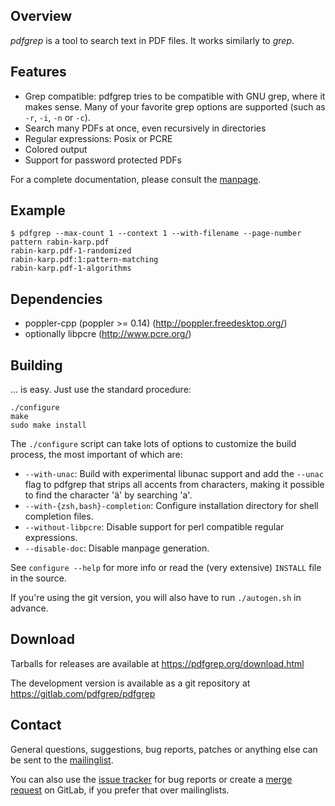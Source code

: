 ## Overview

*pdfgrep* is a tool to search text in PDF files. It works similarly to *grep*.

## Features

  - Grep compatible: pdfgrep tries to be compatible with GNU grep,
    where it makes sense. Many of your favorite grep options are
    supported (such as `-r`, `-i`, `-n` or `-c`).
  - Search many PDFs at once, even recursively in directories
  - Regular expressions: Posix or PCRE
  - Colored output
  - Support for password protected PDFs

For a complete documentation, please consult the [manpage].

## Example

    $ pdfgrep --max-count 1 --context 1 --with-filename --page-number pattern rabin-karp.pdf
	rabin-karp.pdf-1-randomized
	rabin-karp.pdf:1:pattern-matching
	rabin-karp.pdf-1-algorithms

## Dependencies

 - poppler-cpp (poppler >= 0.14) (http://poppler.freedesktop.org/)
 - optionally libpcre (http://www.pcre.org/)

## Building

... is easy. Just use the standard procedure:

    ./configure
    make
    sudo make install

The `./configure` script can take lots of options to customize the
build process, the most important of which are:

 - `--with-unac`: Build with experimental libunac support and add
   the `--unac` flag to pdfgrep that strips all accents from
   characters, making it possible to find the character 'ä' by
   searching 'a'.
 - `--with-{zsh,bash}-completion`: Configure installation directory
   for shell completion files.
 - `--without-libpcre`: Disable support for perl compatible regular
   expressions.
 - `--disable-doc`: Disable manpage generation.

See `configure --help` for more info or read the (very extensive)
`INSTALL` file in the source.

If you're using the git version, you will also have to run
`./autogen.sh` in advance.

## Download

Tarballs for releases are available at https://pdfgrep.org/download.html

The development version is available as a git repository at
https://gitlab.com/pdfgrep/pdfgrep

## Contact

General questions, suggestions, bug reports, patches or anything else
can be sent to the [mailinglist](mailto:pdfgrep-users@pdfgrep.org).

You can also use the [issue tracker] for bug reports or create a
[merge request] on GitLab, if you prefer that over mailinglists.


[manpage]: https://pdfgrep.org/doc.html
[issue tracker]: https://gitlab.com/pdfgrep/pdfgrep/issues
[merge request]: https://gitlab.com/pdfgrep/pdfgrep/merge_requests
